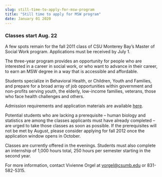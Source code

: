 ```yaml
---
slug: still-time-to-apply-for-msw-program
title: "Still time to apply for MSW program"
date: January 01 2020
---
```


 
<h3>Classes start Aug. 22</h3>
<p>
  A few spots remain for the fall 2011 class of CSU Monterey Bay’s Master of
  Social Work program. Applications must be received by July 1.
</p>
<p>
  The three-year program provides an opportunity for people who are interested
  in a career in social work, or who want to advance in their career, to earn an
  MSW degree in a way that is accessible and affordable.
</p>
<p>
  Students specialize in Behavioral Health, or Children, Youth and Families, and
  prepare for a broad array of job opportunities within government and
  non-profits serving youth, the elderly, low-income families, veterans, those
  who face health challenges and others.
</p>
<p>
  Admission requirements and application materials are available
  <a href="https://csumb.edu/msw">here</a>.
</p>
<p>
  Potential students who are lacking a prerequisite – human biology and
  statistics are among the classes applicants must have already completed – are
  urged to take those classes as soon as possible. If the prerequisites will not
  be met by August, please consider applying for fall 2012 once the application
  window opens in October.
</p>
<p>
  Classes are currently offered in the evenings. Students must also complete an
  internship of 1,000 hours total, 250 hours per semester starting in the second
  year.
</p>
<p>
  For more information, contact Vivienne Orgel at
  <a
    href="&#109;&#x61;&#x69;&#108;&#116;&#x6f;&#58;&#118;&#x6f;&#x72;&#103;&#x65;&#x6c;&#64;&#99;&#x73;&#117;&#109;&#x62;&#x2e;&#101;&#x64;&#x75;"
    >vorgel@csumb.edu</a
  >
  or 831-582-5315.
</p>
 
